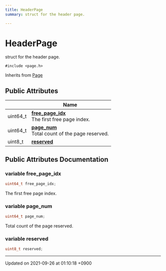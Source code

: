 ```yaml
---
title: HeaderPage
summary: struct for the header page. 

---
```


# HeaderPage



struct for the header page. 


`#include <page.h>`

Inherits from [Page](/Classes/structPage)

## Public Attributes

|                | Name           |
| -------------- | -------------- |
| uint64_t | **[free_page_idx](/Classes/structHeaderPage#variable-free-page-idx)** <br>The first free page index.  |
| uint64_t | **[page_num](/Classes/structHeaderPage#variable-page-num)** <br>Total count of the page reserved.  |
| uint8_t | **[reserved](/Classes/structHeaderPage#variable-reserved)**  |

## Public Attributes Documentation

### variable free_page_idx

```cpp
uint64_t free_page_idx;
```

The first free page index. 

### variable page_num

```cpp
uint64_t page_num;
```

Total count of the page reserved. 

### variable reserved

```cpp
uint8_t reserved;
```


-------------------------------

Updated on 2021-09-26 at 01:10:18 +0900